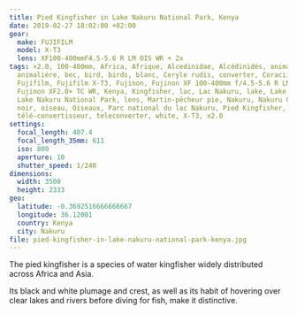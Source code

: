 ```yaml
---
title: Pied Kingfisher in Lake Nakuru National Park, Kenya
date: 2019-02-27 18:02:00 +02:00
gear:
  make: FUJIFILM
  model: X-T3
  lens: XF100-400mmF4.5-5.6 R LM OIS WR + 2x
tags: ×2.0, 100-400mm, Africa, Afrique, Alcedinidae, Alcédinidés, animal,
  animalière, bec, bird, birds, blanc, Ceryle rudis, converter, Coraciiformes,
  Fujifilm, Fujifilm X-T3, Fujinon, Fujinon XF 100-400mm f/4.5-5.6 R LM OIS WR,
  Fujinon XF2.0× TC WR, Kenya, Kingfisher, lac, Lac Nakuru, lake, Lake Nakuru,
  Lake Nakuru National Park, lens, Martin-pêcheur pie, Nakuru, Nakuru County,
  noir, oiseau, Oiseaux, Parc national du lac Nakuru, Pied Kingfisher,
  télé-convertisseur, teleconverter, white, X-T3, x2.0
settings:
  focal_length: 407.4
  focal_length_35mm: 611
  iso: 800
  aperture: 10
  shutter_speed: 1/240
dimensions:
  width: 3500
  height: 2333
geo:
  latitude: -0.3692516666666667
  longitude: 36.12001
  country: Kenya
  city: Nakuru
file: pied-kingfisher-in-lake-nakuru-national-park-kenya.jpg
---
```


The pied kingfisher is a species of water kingfisher widely distributed across Africa and Asia.

Its black and white plumage and crest, as well as its habit of hovering over clear lakes and rivers before diving for fish, make it distinctive.
